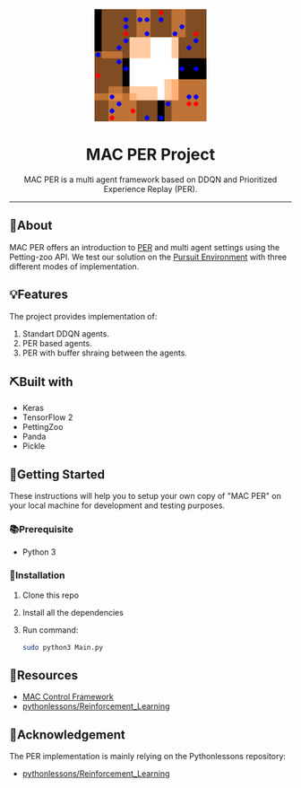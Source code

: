 
	
	

<div align="center">
<img width=200px height=200px src="images/sisl_pursuit.gif" alt="Project logo">
</div>
<h1 align="center">MAC PER Project</h1>



<div align="center">
MAC PER is a multi agent framework based on DDQN and Prioritized Experience Replay (PER). 

</div>

<hr />
</p>

	
	
	
## 🧐About

MAC PER offers an introduction to [PER](https://arxiv.org/abs/1511.05952) and multi agent settings using the Petting-zoo API. We test our solution on the [Pursuit Environment](https://www.pettingzoo.ml/sisl/pursuit) with three different modes of implementation. 

## 💡Features

The project provides implementation of:
1. Standart DDQN agents.
2. PER based agents.
3. PER with buffer shraing between the agents.

## ⛏️Built with

-   Keras
-   TensorFlow 2
-   PettingZoo
-   Panda
-   Pickle

## 🏁Getting Started

These instructions will help you to setup your own copy of "MAC PER" on your local machine for development and testing purposes.

### 📚Prerequisite

-   Python 3


### 🧰Installation

1. Clone this repo

2. Install all the dependencies

3. Run command:    
    ```bash
    sudo python3 Main.py
    ```

## 🧬Resources

<!-- Add links to all the resources you followed or referred to -->

-   [MAC Control Framework](https://github.com/sarah-keren/MAC)
-   [pythonlessons/Reinforcement_Learning](https://github.com/pythonlessons/Reinforcement_Learning/tree/master/05_CartPole-reinforcement-learning_PER_D3QN)

## 🎉Acknowledgement
The PER implementation is mainly relying on the Pythonlessons repository:
-   [pythonlessons/Reinforcement_Learning](https://github.com/pythonlessons/Reinforcement_Learning/tree/master/05_CartPole-reinforcement-learning_PER_D3QN)
